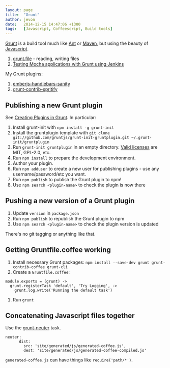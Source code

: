 ```yaml
---
layout: page
title:  "Grunt"
author: jevon
date:   2014-12-15 14:47:06 +1300
tags:   [Javascript, Coffeescript, Build tools]
---
```


[Grunt](grunt.md) is a build tool much like [Ant](ant.md) or [Maven](maven.md), but using the beauty of [Javascript](javascript.md).

1. <a href="http://gruntjs.com/api/grunt.file">grunt.file</a> - reading, writing files
1. [Testing Mocha applications with Grunt using Jenkins](testing-mocha-applications-with-grunt-using-jenkins.md)

My Grunt plugins:

1. <a href="https://github.com/soundasleep/emberjs-handlebars-sanity">emberjs-handlebars-sanity</a>
1. <a href="https://github.com/soundasleep/grunt-contrib-spritify">grunt-contrib-spritify</a>

## Publishing a new Grunt plugin

See <a href="http://gruntjs.com/creating-plugins">Creating Plugins in Grunt</a>. In particular:

1. Install grunt-init with `npm install -g grunt-init`
1. Install the gruntplugin template with `git clone git://github.com/gruntjs/grunt-init-gruntplugin.git ~/.grunt-init/gruntplugin`
1. Run `grunt-init gruntplugin` in an empty directory. <a href="https://github.com/gruntjs/grunt-init/tree/master/templates/licenses">Valid licenses</a> are MIT, GPL-2.0, etc.
1. Run `npm install` to prepare the development environment.
1. Author your plugin.
1. Run `npm adduser` to create a new user for publishing plugins - use any username/password/etc you want.
1. Run `npm publish` to publish the Grunt plugin to npm!
1. Use `npm search <plugin-name>` to check the plugin is now there

## Pushing a new version of a Grunt plugin

1. Update `version` in `package.json`
1. Run `npm publish` to republish the Grunt plugin to npm
1. Use `npm search <plugin-name>` to check the plugin version is updated

There's no git tagging or anything like that.

## Getting Gruntfile.coffee working

1. Install necessary Grunt packages: `npm install --save-dev grunt grunt-contrib-coffee grunt-cli`
1. Create a `Gruntfile.coffee`:
```
module.exports = (grunt) ->
  grunt.registerTask 'default', 'Try Logging', ->
    grunt.log.write('Running the default task')
```
1. Run `grunt`

## Concatenating Javascript files together

Use the <a href="https://github.com/trek/grunt-neuter">grunt-neuter</a> task.

```
neuter:
      dist:
        src: 'site/generated/js/generated-coffee.js',
        dest: 'site/generated/js/generated-coffee-compiled.js'
```

`generated-coffee.js` can have things like `require('path/*')`.
